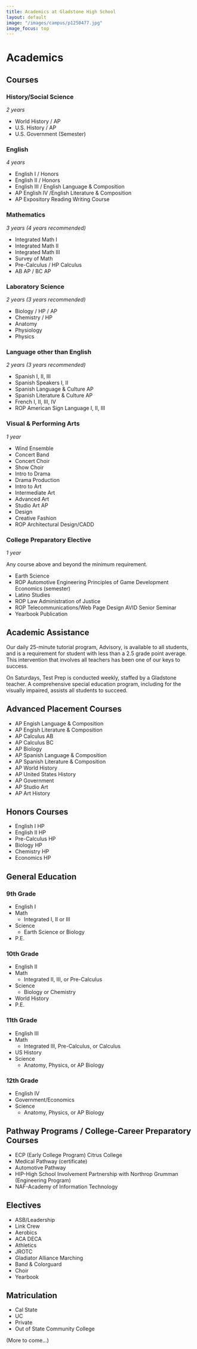 ```yaml
---
title: Academics at Gladstone High School
layout: default
image: "/images/campus/p1250477.jpg"
image_focus: top
---
```


# Academics

## Courses

### History/Social Science

*2 years*

* World History / AP
* U.S. History / AP
* U.S. Government (Semester)

### English

*4 years*

* English I / Honors
* English II / Honors
* English III / English Language & Composition
* AP English IV /English Literature & Composition
* AP Expository Reading Writing Course

### Mathematics

*3 years (4 years recommended)*

* Integrated Math I
* Integrated Math II
* Integrated Math III
* Survey of Math
* Pre-Calculus / HP Calculus
* AB AP / BC AP

### Laboratory Science

*2 years (3 years recommended)*

* Biology / HP / AP
* Chemistry / HP
* Anatomy
* Physiology
* Physics

### Language other than English

*2 years (3 years recommended)*

* Spanish I, II, III
* Spanish Speakers I, II
* Spanish Language & Culture AP
* Spanish Literature & Culture AP
* French I, II, III, IV
* ROP American Sign Language I, II, III

### Visual & Performing Arts

*1 year*

* Wind Ensemble
* Concert Band
* Concert Choir
* Show Choir
* Intro to Drama
* Drama Production
* Intro to Art
* Intermediate Art
* Advanced Art
* Studio Art AP
* Design
* Creative Fashion
* ROP Architectural Design/CADD

### College Preparatory Elective

*1 year*

Any course above and beyond the minimum requirement.

* Earth Science
* ROP Automotive Engineering Principles of Game Development Economics (semester)
* Latino Studies
* ROP Law Administration of Justice
* ROP Telecommunications/Web Page Design AVID Senior Seminar
* Yearbook Publication

## Academic Assistance

Our daily 25-minute tutorial program, Advisory, is available to all students, and is a requirement for student with less than a 2.5 grade point average. This intervention that involves all teachers has been one of our keys to success.

On Saturdays, Test Prep is conducted weekly, staffed by a Gladstone teacher. A comprehensive special education program, including for the visually impaired, assists all students to succeed.

## Advanced Placement Courses

* AP Engish Language & Composition
* AP Engish Literature & Composition
* AP Calculus AB
* AP Calculus BC
* AP Biology
* AP Spanish Language & Composition
* AP Spanish Literature & Composition
* AP World History
* AP United States History
* AP Government
* AP Studio Art
* AP Art History

## Honors Courses

* English I HP
* English II HP
* Pre-Calculus HP
* Biology HP
* Chemistry HP
* Economics HP

## General Education

### 9th Grade
* English I
* Math
  * Integrated I, II or III
* Science
  * Earth Science or Biology
* P.E.

### 10th Grade
* English II
* Math
  * Integrated II, III, or Pre-Calculus
* Science
  * Biology or Chemistry
* World History
* P.E.

### 11th Grade

* English III
* Math
  * Integrated III, Pre-Calculus, or Calculus
* US History
* Science
  * Anatomy, Physics, or AP Biology

### 12th Grade
* English IV
* Government/Economics
* Science
  * Anatomy, Physics, or AP Biology

## Pathway Programs / College-Career Preparatory Courses
* ECP (Early College Program) Citrus College
* Medical Pathway (certificate)
* Automotive Pathway
* HIP-High School Involvement Partnership with Northrop Grumman (Engineering Program)
* NAF-Academy of Information Technology

## Electives
* ASB/Leadership
* Link Crew
* Aerobics
* ACA DECA
* Athletics
* JROTC
* Gladiator Alliance Marching
* Band & Colorguard
* Choir
* Yearbook

## Matriculation
* Cal State
* UC
* Private
* Out of State Community College

(More to come…)
